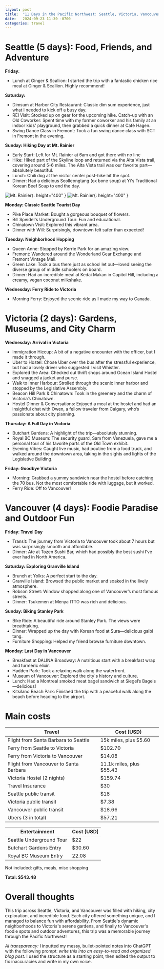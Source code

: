 ```yaml
---
layout: post
title:  "11 Days in the Pacific Northwest: Seattle, Victoria, Vancouver"
date:   2024-09-23 11:30 -0700
categories: travel
---
```


# Seattle (5 days): Food, Friends, and Adventure

**Friday:**
* Lunch at Ginger & Scallion: I started the trip with a fantastic chicken rice meal at Ginger & Scallion. Highly recommend!

**Saturday:**
* Dimsum at Harbor City Restaurant: Classic dim sum experience, just what I needed to kick off a busy day.
* REI Visit: Stocked up on gear for the upcoming hike.
Catch-up with an Old Coworker: Spent time with my former coworker and his family at an indoor kids' playground, then grabbed a quick dinner at Café Hagen.
* Swing Dance Class in Fremont: Took a fun swing dance class with SCT in Fremont in the evening.

**Sunday: Hiking Day at Mt. Rainier**
* Early Start: Left for Mt. Rainier at 6am and got there with no line
* Hike: Hiked part of the Skyline loop and returned via the Alta Vista trail, covering around 5-6 miles. The Alta Vista trail was our favorite part—absolutely beautiful.
* Lunch: Chili dog at the visitor center post-hike hit the spot.
* Dinner: Had a delicious Seolleongtang (ox bone soup) at Yi's Traditional Korean Beef Soup to end the day.

![Mt. Rainier](/assets/images/2024-09-23-pacific-northwest/mt-rainier-1.jpeg){: height="400" }
![Mt. Rainier](/assets/images/2024-09-23-pacific-northwest/mt-rainier-2.jpeg){: height="400" }

**Monday: Classic Seattle Tourist Day**
* Pike Place Market: Bought a gorgeous bouquet of flowers.
* Bill Speidel's Underground Tour: Fun and educational.
* Chinatown Visit: Explored this vibrant area.
* Dinner with Will: Surprisingly, downtown felt safer than expected!

**Tuesday: Neighborhood Hopping**
* Queen Anne: Stopped by Kerrie Park for an amazing view.
* Fremont: Wandered around the Wonderland Gear Exchange and Fremont Vintage Mall.
* Green Lake: Took a bus there just as school let out—loved seeing the diverse group of middle schoolers on board.
* Dinner: Had an incredible meal at Kedai Makan in Capitol Hill, including a creamy, vegan coconut milkshake.

**Wednesday: Ferry Ride to Victoria**
* Morning Ferry: Enjoyed the scenic ride as I made my way to Canada.

# Victoria (2 days): Gardens, Museums, and City Charm

**Wednesday: Arrival in Victoria**
* Immigration Hiccup: A bit of a negative encounter with the officer, but I made it through.
* Uber to Hostel: Chose Uber over the bus after the stressful experience, but had a lovely driver who suggested I visit Whistler.
* Explored the Area: Checked out thrift shops around Ocean Island Hostel and snagged a jacket and purse.
* Walk to Inner Harbour: Strolled through the scenic inner harbor and stopped by the Legislative Assembly.
* Beacon Hill Park & Chinatown: Took in the greenery and the charm of Victoria’s Chinatown.
* Hostel Dinner & Conversations: Enjoyed a meal at the hostel and had an insightful chat with Owen, a fellow traveler from Calgary, who’s passionate about city planning.

**Thursday: A Full Day in Victoria**
* Butchart Gardens: A highlight of the trip—absolutely stunning.
* Royal BC Museum: The security guard, Sam from Venezuela, gave me a personal tour of his favorite parts of the Old Town exhibit.
* Evening Vibes: Caught live music, had poutine from a food truck, and walked around the downtown area, taking in the sights and lights of the Legislative Building.

**Friday: Goodbye Victoria**
* Morning: Grabbed a yummy sandwich near the hostel before catching the 70 bus. Not the most comfortable ride with luggage, but it worked.
* Ferry Ride: Off to Vancouver!

# Vancouver (4 days): Foodie Paradise and Outdoor Fun

**Friday: Travel Day**
* Transit: The journey from Victoria to Vancouver took about 7 hours but was surprisingly smooth and affordable.
* Dinner: Ate at Tozen Sushi Bar, which had possibly the best sushi I’ve ever had in North America.

**Saturday: Exploring Granville Island**
* Brunch at Yolks: A perfect start to the day.
* Granville Island: Browsed the public market and soaked in the lively atmosphere.
* Robson Street: Window shopped along one of Vancouver’s most famous streets.
* Dinner: Tsukemen at Menya ITTO was rich and delicious.

**Sunday: Biking Stanley Park**
* Bike Ride: A beautiful ride around Stanley Park. The views were breathtaking.
* Dinner: Wrapped up the day with Korean food at Sura—delicious galbi tang.
* Furniture Shopping: Helped my friend browse furniture downtown.

**Monday: Last Day in Vancouver**
* Breakfast at DALINA Broadway: A nutritious start with a breakfast wrap and turmeric elixir.
* Hadden Park: Took a relaxing walk along the waterfront.
* Museum of Vancouver: Explored the city's history and culture.
* Lunch: Had a Montreal smoked meat bagel sandwich at Siegel’s Bagels—delicious!
* Kitsilano Beach Park: Finished the trip with a peaceful walk along the beach before heading to the airport.


# Main costs

| Travel | Cost (USD) |
| ----------- | ----------- |
| Flight from Santa Barbara to Seattle | 15k miles, plus $5.60 |
| Ferry from Seattle to Victoria | $102.70 | 
| Ferry from Victoria to Vancouver  | $14.08 |
| Flight from Vancouver to Santa Barbara | 11.1k miles, plus $55.43|
| Victoria Hostel (2 nights)  | $159.74 |
| Travel Insurance  | $30 |
| Seattle public transit | $18 |
| Victoria public transit | $7.38 |
| Vancouver public transit | $18.66 |
| Ubers (3 in total) | $57.21 |

| Entertainment | Cost (USD) |
| ----------- | ----------- |
| Seattle Underground Tour | $22 |
| Butchart Gardens Entry | $30.60 |
| Royal BC Museum Entry | 22.08 |

Not included: gifts, meals, misc shopping

**Total: $543.48**



# Overall thoughts

This trip across Seattle, Victoria, and Vancouver was filled with hiking, city exploration, and incredible food. Each city offered something unique, and I managed to balance fun with affordability. From Seattle's dynamic neighborhoods to Victoria's serene gardens, and finally to Vancouver's foodie spots and outdoor adventures, this trip was a memorable journey through the Pacific Northwest!


*AI transparency:* I inputted my messy, bullet-pointed notes into ChatGPT with the following prompt: *write this into an easy-to-read and organized blog post*. I used the structure as a starting point, then edited the output to fix inaccuracies and write in my own voice.